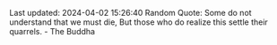 Last updated: 2024-04-02 15:26:40
Random Quote: Some do not understand that we must die, But those who do realize this settle their quarrels. - The Buddha